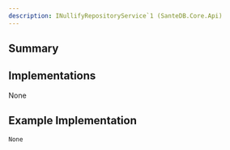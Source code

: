 ```yaml
---
description: INullifyRepositoryService`1 (SanteDB.Core.Api)
---
```


## Summary

## Implementations

None

## Example Implementation
```
None
```
